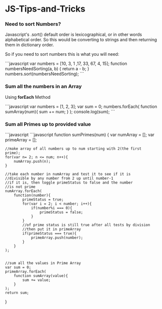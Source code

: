 # JS-Tips-and-Tricks

<h3>Need to sort Numbers?</h3>
<p>Javascript's .sort() default order is lexicographical, or in other words alphabetical order. So this would be converting to strings and then returning them in dictionary order.</p>
<p> So if you need to sort numbers this is what you will need:</p>
```javascript
  var numbers = [10, 3, 1 ,17, 33, 67, 4, 15];
  function numbersNeedSorting(a, b) {
     return a - b;
  }
  numbers.sort(numbersNeedSorting);
```

<h3>Sum all the numbers in an Array</h3>
<p>Using <strong>forEach</strong> Method</p>
```javascript
  var numbers = [1, 2, 3];
  var sum = 0;
  numbers.forEach(
    function sumArray(num){
      sum += num;
    }
  );
  console.log(sum);  
```

<h3>Sum all Primes up to provided value</h3>
```javascript
```javascript
function sumPrimes(num) {
	var numArray = [];
	var primeArray = [];

	//make array of all numbers up to num starting with 2(the first prime);
	for(var n= 2; n <= num; n++){
		numArray.push(n);
	}
    
    //take each number in numArray and test it to see if it is 
    //divisible by any number from 2 up until number-1
    //if it is, then toggle primeStatus to false and the number
    //is not prime
	numArray.forEach(
		function(number){
			primeStatus = true;
			for(var i = 2; i < number; i++){
				if(number%i === 0){
					primeStatus = false;	
				}
			}
            //of prime status is still true after all tests by division
            //then put it in primeArray
			if(primeStatus === true){
				primeArray.push(number);
			}
		}
	);
    
  
    //sum all the values in Prime Array
	var sum = 0;
	primeArray.forEach(
		function sumArray(value){
			sum += value;
		}
	);
	return sum;
}
```
